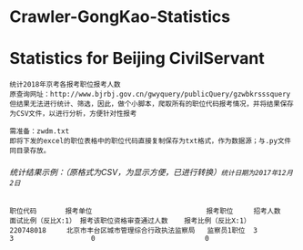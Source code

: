 # Crawler-GongKao-Statistics
Statistics for Beijing CivilServant 
=============================================================

```
统计2018年京考各报考职位报考人数
原查询网址：http://www.bjrbj.gov.cn/gwyquery/publicQuery/gzwbkrsssquery
但结果无法进行统计、筛选，因此，做个小脚本，爬取所有的职位代码报考情况，并将结果保存为CSV文件，以进行分析，方便针对性报考
```

```
需准备：zwdm.txt
即将下发的excel的职位表格中的职位代码直接复制保存为txt格式，作为数据源；与.py文件同目录存放。
```

###### 统计结果示例：（原格式为CSV，为显示方便，已进行转换）`统计日期为2017年12月2日`
```
职位代码	   报考单位	                           报考职位	    招考人数	面试比例（反比X:1）	报考该职位资格审查通过人数	 报考比例（反比X:1）
220748018	  北京市丰台区城市管理综合行政执法监察局	监察员1职位	3	        3	                0	                        0
```
